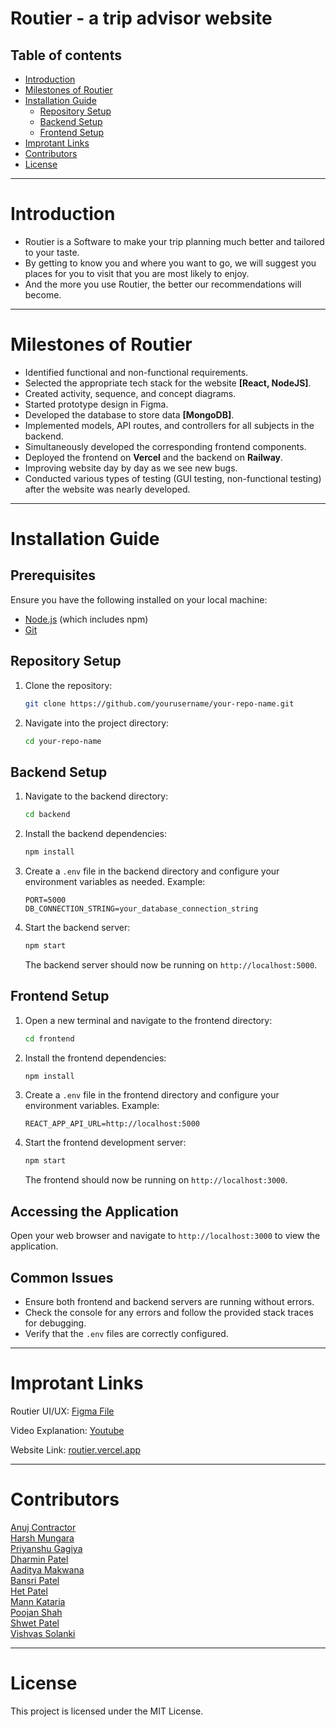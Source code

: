 # Routier - a trip advisor website

## Table of contents
* [Introduction](#introduction)
* [Milestones of Routier](#milestones-of-routier)
* [Installation Guide](#installation-guide)
  * [Repository Setup](#repository-setup)
  * [Backend Setup](#backend-setup)
  * [Frontend Setup](#frontend-setup)
* [Improtant Links](#improtant-links)
* [Contributors](#contributors)
* [License](#license)
  
----------------------------------

     
# Introduction  
- Routier is a Software to make your trip planning much better and tailored to your
taste.
- By getting to know you and where you want to go, we will suggest you places
for you to visit that you are most likely to enjoy.
- And the more you use Routier, the
better our recommendations will become.

----------------------------------
# Milestones of Routier
- Identified functional and non-functional requirements.
- Selected the appropriate tech stack for the website **[React, NodeJS]**.
- Created activity, sequence, and concept diagrams.
- Started prototype design in Figma.
- Developed the database to store data **[MongoDB]**.
- Implemented models, API routes, and controllers for all subjects in the backend.
- Simultaneously developed the corresponding frontend components.
- Deployed the frontend on **Vercel** and the backend on **Railway**.
- Improving website day by day as we see new bugs.
- Conducted various types of testing (GUI testing, non-functional testing) after the website was nearly developed.
  
----------------------------------

# Installation Guide

## Prerequisites

Ensure you have the following installed on your local machine:

- [Node.js](https://nodejs.org/) (which includes npm)
- [Git](https://git-scm.com/)

## Repository Setup

1. Clone the repository:

    ```bash
    git clone https://github.com/yourusername/your-repo-name.git
    ```

2. Navigate into the project directory:

    ```bash
    cd your-repo-name
    ```

## Backend Setup

1. Navigate to the backend directory:

    ```bash
    cd backend
    ```

2. Install the backend dependencies:

    ```bash
    npm install
    ```

3. Create a `.env` file in the backend directory and configure your environment variables as needed. Example:

    ```env
    PORT=5000
    DB_CONNECTION_STRING=your_database_connection_string
    ```

4. Start the backend server:

    ```bash
    npm start
    ```

    The backend server should now be running on `http://localhost:5000`.

## Frontend Setup

1. Open a new terminal and navigate to the frontend directory:

    ```bash
    cd frontend
    ```

2. Install the frontend dependencies:

    ```bash
    npm install
    ```

3. Create a `.env` file in the frontend directory and configure your environment variables. Example:

    ```env
    REACT_APP_API_URL=http://localhost:5000
    ```

4. Start the frontend development server:

    ```bash
    npm start
    ```

    The frontend should now be running on `http://localhost:3000`.

## Accessing the Application

Open your web browser and navigate to `http://localhost:3000` to view the application.

## Common Issues

- Ensure both frontend and backend servers are running without errors.
- Check the console for any errors and follow the provided stack traces for debugging.
- Verify that the `.env` files are correctly configured.

----------------------------------

# Improtant Links  
Routier UI/UX: [Figma File](https://www.figma.com/file/7TcXpzmYLJZ0K9aL2BaTMU?type=design)

Video Explanation: [Youtube](https://www.youtube.com/watch?v=F-mnxUuyMbM)

Website Link: [routier.vercel.app](routier.vercel.app)

----------------------------------

# Contributors
[Anuj Contractor](https://github.com/anujcontractor)  
[Harsh Mungara](github.com/Harsh62004)  
[Priyanshu Gagiya](https://github.com/PriyanshuGagiya)  
[Dharmin Patel](https://github.com/Dharmin721)  
[Aaditya Makwana](https://github.com/Aaditya-Makwana)  
[Bansri Patel](https://github.com/IceStone16)  
[Het Patel](https://github.com/hetpatel25)  
[Mann Kataria](https://github.com/MannKataria)  
[Poojan Shah](https://github.com/PxbxShah)  
[Shwet Patel](https://github.com/Shwet-Patel)  
[Vishvas Solanki](https://github.com/Visvas-0440)  

----------------------------------
# License 
This project is licensed under the MIT License.
